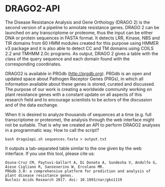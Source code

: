 # DRAGO2-API

The Disease Resistance Analysis and Gene Orthology (DRAGO 2) is the second version of a pipeline to
annotate resistance genes. DRAGO 2 can be launched on any transcriptome or proteome, thus the input
can be either DNA or protein sequences in FASTA format. It detects LRR, Kinase, NBS and TIR domains
from 60 HMM modules created for this purpose using HMMER v3 package and it is also able to detect
CC and TM domains using COILS 2.2 and TMHMM 2.0c programs. As output, DRAGO 2 gives a table with the
class of the query sequence and each domain found with the corresponding coordinates.

DRAGO2 is available in PRGdb (http://prgdb.org). PRGdb is an open and updated space about Pathogen Receptor 
Genes (PRGs), in which all information available about these genes is stored, curated and discussed. The 
purpose of our work is creating a worldwide community working on plant resistance genes with a constant 
update on all aspects of this research field and to encourage scientists to be actors of the discussion 
and of the data exchange.

When it is desired to analyze thousands of sequences at a time (e.g. full transcriptome or proteome), the
analysis through the web interface might not be suitable. That is why we created an API to perform DRAGO2
analyses in a programmatic way. How to call the script?

`bash drago2api.sh sequences.fasta > output.txt`

It outputs a tab-separated table similar to the one given by the web interface. If you use this tool, 
please cite us:

```
Osuna-Cruz CM, Paytuvi-Gallart A, Di Donato A, Sundesha V, Andolfo G, Aiese Cigliano R, Sanseverino W, Ercolano MR.
PRGdb 3.0: a comprehensive platform for prediction and analysis of plant disease resistance genes.
Nucleic Acids Research 2017. doi: 10.1093/nar/gkx1119
```
